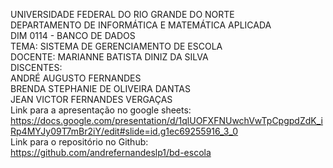 UNIVERSIDADE FEDERAL DO RIO GRANDE DO NORTE  
DEPARTAMENTO DE INFORMÁTICA E MATEMÁTICA APLICADA  
DIM 0114 - BANCO DE DADOS  
TEMA: SISTEMA DE GERENCIAMENTO DE ESCOLA  
DOCENTE: MARIANNE BATISTA DINIZ DA SILVA  
DISCENTES:  
ANDRÉ AUGUSTO FERNANDES  
BRENDA STEPHANIE DE OLIVEIRA DANTAS  
JEAN VICTOR FERNANDES VERGAÇAS  
Link para a apresentação no google sheets:  
https://docs.google.com/presentation/d/1qlUOFXFNUwchVwTpCpgpdZdK_iRp4MYJy09T7mBr2iY/edit#slide=id.g1ec69255916_3_0  
Link para o repositório no Github:  
https://github.com/andrefernandeslp1/bd-escola  
